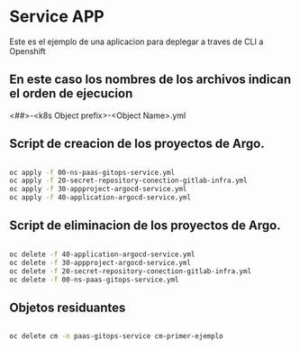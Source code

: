 # Service APP

Este es el ejemplo de una aplicacion para deplegar a traves de CLI a Openshift

## En este caso los nombres de los archivos indican el orden de ejecucion

<##>-\<k8s Object prefix\>-\<Object Name\>.yml


## Script de creacion de los proyectos de Argo.

```bash

oc apply -f 00-ns-paas-gitops-service.yml
oc apply -f 20-secret-repository-conection-gitlab-infra.yml
oc apply -f 30-appproject-argocd-service.yml
oc apply -f 40-application-argocd-service.yml

```


## Script de eliminacion de los proyectos de Argo.

```bash

oc delete -f 40-application-argocd-service.yml
oc delete -f 30-appproject-argocd-service.yml
oc delete -f 20-secret-repository-conection-gitlab-infra.yml
oc delete -f 00-ns-paas-gitops-service.yml

```


## Objetos residuantes

```bash

oc delete cm -n paas-gitops-service cm-primer-ejemplo

```